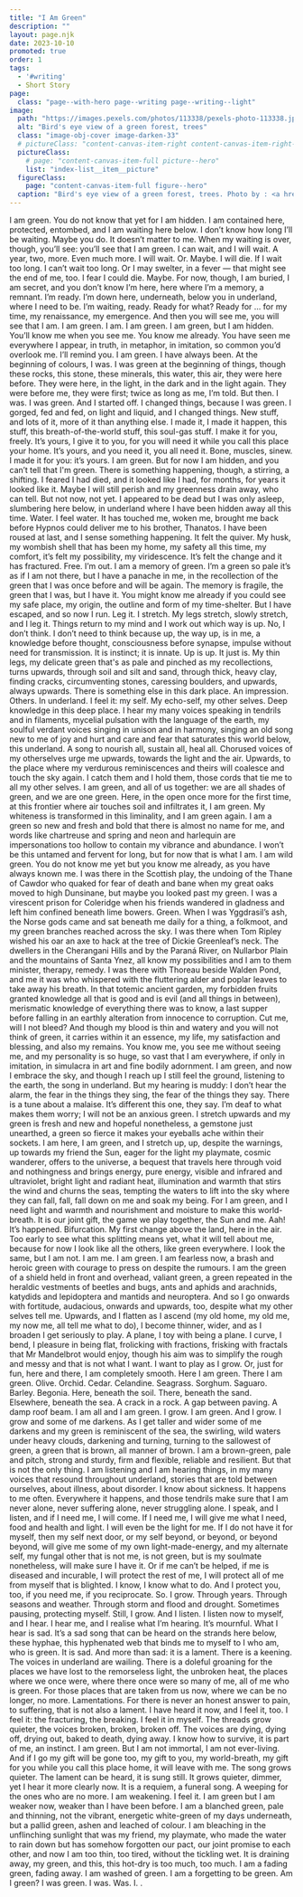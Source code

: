 ```yaml
---
title: "I Am Green"
description: ""
layout: page.njk
date: 2023-10-10
promoted: true
order: 1
tags:
  - '#writing'
  - Short Story
page:
  class: "page--with-hero page--writing page--writing--light"
image:
  path: "https://images.pexels.com/photos/113338/pexels-photo-113338.jpeg?auto=compress&cs=tinysrgb&w=1260&h=750&dpr=2"
  alt: "Bird's eye view of a green forest, trees"
  class: "image-obj-cover image-darken-33"
  # pictureClass: "content-canvas-item-right content-canvas-item-right--span-3"
  pictureClass:
    # page: "content-canvas-item-full picture--hero"
    list: "index-list__item__picture"
  figureClass:
    page: "content-canvas-item-full figure--hero"
  caption: "Bird's eye view of a green forest, trees. Photo by : <a href=\"https://www.pexels.com/photo/bird-s-eye-view-nature-forest-trees-113338/\" rel=\"noopener ugc nofollow\" target=\"_blank\">Markus Spiske</a> on <a href=\"https://pexels.com/\" rel=\"noopener ugc nofollow\" target=\"_blank\">Pexels</a>"
---
```


I am green. You do not know that yet for I am hidden.
I am contained here, protected, entombed, and I am waiting here below. I don’t know how long I’ll be waiting. Maybe you do. It doesn’t matter to me. When my waiting is over, though, you’ll see: you’ll see that I am green.
I can wait, and I will wait. A year, two, more. Even much more. I will wait.
Or.
Maybe.
I will die.
If I wait too long.
I can’t wait too long.
Or I may swelter, in a fever —
that might see the end of me, too.
I fear I could die.
Maybe.
For now, though, I am buried, I am secret, and you don’t know I’m here, here where I’m a memory, a remnant. I’m ready. I’m down here, underneath, below you in underland, where I need to be. I’m waiting, ready. Ready for what? Ready for … for my time, my renaissance, my emergence. And then you will see me, you will see that I am. I am green.
I am.
I am green.
I am green, but I am hidden.
You’ll know me when you see me. You know me already. You have seen me everywhere I appear, in truth, in metaphor, in imitation, so common you’d overlook me. I’ll remind you.
I am green.
I have always been.
At the beginning of colours, I was. I was green at the beginning of things, though these rocks, this stone, these minerals, this water, this air, they were here before. They were here, in the light, in the dark and in the light again. They were before me, they were first; twice as long as me, I’m told.
But then.
I was.
I was green.
And I started off.
I changed things, because I was green. I gorged, fed and fed, on light and liquid, and I changed things.
New stuff, and lots of it, more of it than anything else. I made it, I made it happen, this stuff, this breath-of-the-world stuff, this soul-gas stuff. I make it for you, freely. It’s yours, I give it to you, for you will need it while you call this place your home. It’s yours, and you need it, you all need it. Bone, muscles, sinew. I made it for you: it’s yours.
I am green.
But for now I am hidden,
and you can’t tell that I'm green.
There is something happening, though, a stirring, a shifting. I feared I had died, and it looked like I had, for months, for years it looked like it. Maybe I will still perish and my greenness drain away, who can tell. But not now, not yet. I appeared to be dead but I was only asleep, slumbering here below, in underland where I have been hidden away all this time.
Water. I feel water.
It has touched me, woken me, brought me back before Hypnos could deliver me to his brother, Thanatos.
I have been roused at last, and I sense something happening.
It felt the quiver. My husk, my wombish shell that has been my home, my safety all this time, my comfort, it’s felt my possibility, my viridescence. It’s felt the change and it has fractured.
Free. I’m out.
I am a memory of green. I’m a green so pale it’s as if I am not there, but I have a panache in me, in the recollection of the green that I was once before and will be again. The memory is fragile, the green that I was, but I have it. You might know me already if you could see my safe place, my origin, the outline and form of my time-shelter.
But I have escaped, and so now I run.
Leg it.
I stretch. My legs stretch, slowly stretch, and I leg it.
Things return to my mind and I work out which way is up. No, I don’t think. I don’t need to think because up, the way up, is in me, a knowledge before thought, consciousness before synapse, impulse without need for transmission. It is instinct; it is innate. Up is up. It just is. My thin legs, my delicate green that's as pale and pinched as my recollections, turns upwards, through soil and silt and sand, through thick, heavy clay, finding cracks, circumventing stones, caressing boulders, and upwards, always upwards.
There is something else in this dark place. An impression.
Others.
In underland.
I feel it: my self.
My echo-self, my other selves.
Deep knowledge in this deep place.
I hear my many voices speaking in tendrils and in filaments, mycelial pulsation with the language of the earth, my soulful verdant voices singing in unison and in harmony, singing an old song new to me of joy and hurt and care and fear that saturates this world below, this underland. A song to nourish all, sustain all, heal all.
Chorused voices of my otherselves urge me upwards, towards the light and the air. Upwards, to the place where my verdurous reminiscences and theirs will coalesce and touch the sky again. I catch them and I hold them, those cords that tie me to all my other selves.
I am green, and all of us together: we are all shades of green, and we are one green.
Here, in the open once more for the first time, at this frontier where air touches soil and infiltrates it, I am green. My whiteness is transformed in this liminality, and I am green again.
I am a green so new and fresh and bold that there is almost no name for me, and words like chartreuse and spring and neon and harlequin are impersonations too hollow to contain my vibrance and abundance. I won’t be this untamed and fervent for long, but for now that is what I am. I am wild green.
You do not know me yet but you know me already, as you have always known me.
I was there in the Scottish play, the undoing of the Thane of Cawdor who quaked for fear of death and bane when my great oaks moved to high Dunsinane, but maybe you looked past my green. I was a virescent prison for Coleridge when his friends wandered in gladness and left him confined beneath lime bowers. Green. When I was Yggdrasil’s ash, the Norse gods came and sat beneath me daily for a thing, a folkmoot, and my green branches reached across the sky. I was there when Tom Ripley wished his oar an axe to hack at the tree of Dickie Greenleaf’s neck. The dwellers in the Cherangani Hills and by the Paraná River, on Nullarbor Plain and the mountains of Santa Ynez, all know my possibilities and I am to them minister, therapy, remedy. I was there with Thoreau beside Walden Pond, and me it was who whispered with the fluttering alder and poplar leaves to take away his breath. In that totemic ancient garden, my forbidden fruits granted knowledge all that is good and is evil (and all things in between), merismatic knowledge of everything there was to know, a last supper before falling in an earthly alteration from innocence to corruption. Cut me, will I not bleed? And though my blood is thin and watery and you will not think of green, it carries within it an essence, my life, my satisfaction and blessing, and also my remains. You know me, you see me without seeing me, and my personality is so huge, so vast that I am everywhere, if only in imitation, in simulacra in art and fine bodily adornment.
I am green, and now I embrace the sky, and though I reach up I still feel the ground, listening to the earth, the song in underland.
But my hearing is muddy: I don’t hear the alarm, the fear in the things they sing, the fear of the things they say.
There is a tune about a malaise.
It’s different this one, they say.
I’m deaf to what makes them worry; I will not be an anxious green.
I stretch upwards and my green is fresh and new and hopeful nonetheless, a gemstone just unearthed, a green so fierce it makes your eyeballs ache within their sockets.
I am here, I am green, and I stretch up, up, despite the warnings, up towards my friend the Sun, eager for the light my playmate, cosmic wanderer, offers to the universe, a bequest that travels here through void and nothingness and brings energy, pure energy, visible and infrared and ultraviolet, bright light and radiant heat, illumination and warmth that stirs the wind and churns the seas, tempting the waters to lift into the sky where they can fall, fall, fall down on me and soak my being. For I am green, and I need light and warmth and nourishment and moisture to make this world-breath. It is our joint gift, the game we play together, the Sun and me.
Aah! It’s happened.
Bifurcation.
My first change above the land, here in the air. Too early to see what this splitting means yet, what it will tell about me, because for now I look like all the others, like green everywhere. I look the same, but I am not.
I am me.
I am green.
I am fearless now, a brash and heroic green with courage to press on despite the rumours. I am the green of a shield held in front and overhead, valiant green, a green repeated in the heraldic vestments of beetles and bugs, ants and aphids and arachnids, katydids and lepidoptera and mantids and neuroptera. And so I go onwards with fortitude, audacious, onwards and upwards, too, despite what my other selves tell me.
Upwards, and I flatten as I ascend (my old home, my old me, my now me, all tell me what to do), I become thinner, wider, and as I broaden I get seriously to play. A plane, I toy with being a plane. I curve, I bend, I pleasure in being flat, frolicking with fractions, frisking with fractals that Mr Mandelbrot would enjoy, though his aim was to simplify the rough and messy and that is not what I want. I want to play as I grow. Or, just for fun, here and there, I am completely smooth.
Here I am green. There I am green. Olive. Orchid. Cedar. Celandine. Seagrass. Sorghum. Saguaro. Barley. Begonia.
Here, beneath the soil.
There, beneath the sand.
 Elsewhere, beneath the sea.
A crack in a rock.
A gap between paving.
A damp roof beam.
I am all and I am green.
I grow.
I am green.
And I grow.
I grow and some of me darkens. As I get taller and wider some of me darkens and my green is reminiscent of the sea, the swirling, wild waters under heavy clouds, darkening and turning, turning to the sallowest of green, a green that is brown, all manner of brown. I am a brown-green, pale and pitch, strong and sturdy, firm and flexible, reliable and resilient.
But that is not the only thing. I am listening and I am hearing things, in my many voices that resound throughout underland, stories that are told between ourselves, about illness, about disorder.
I know about sickness.
It happens to me often.
Everywhere it happens, and those tendrils make sure that I am never alone, never suffering alone, never struggling alone. I speak, and I listen, and if I need me, I will come.
If I need me, I will give me what I need, food and health and light. I will even be the light for me. If I do not have it for myself, then my self next door, or my self beyond, or beyond, or beyond beyond, will give me some of my own light-made-energy, and my alternate self, my fungal other that is not me, is not green, but is my soulmate nonetheless, will make sure I have it. Or if me can’t be helped, if me is diseased and incurable, I will protect the rest of me, I will protect all of me from myself that is blighted. I know, I know what to do.
And I protect you, too, if you need me, if you reciprocate.
So.
I grow.
Through years.
Through seasons and weather.
Through storm and flood and drought.
Sometimes pausing, protecting myself.
Still, I grow.
And I listen.
I listen now to myself, and I hear.
I hear me, and I realise what I’m hearing.
It’s mournful.
What I hear is sad.
It’s a sad song that can be heard on the strands here below, these hyphae, this hyphenated web that binds me to myself to I who am, who is green.
It is sad.
And more than sad: it is a lament.
There is a keening.
The voices in underland are wailing.
There is a doleful groaning for the places we have lost to the remorseless light, the unbroken heat, the places where we once were, where there once were so many of me, all of me who is green. For those places that are taken from us now, where we can be no longer, no more.
Lamentations. For there is never an honest answer to pain, to suffering, that is not also a lament.
I have heard it now, and I feel it, too.
I feel it: the fracturing, the breaking.
I feel it in myself.
The threads grow quieter, the voices broken, broken, broken off. The voices are dying, dying off, drying out, baked to death, dying away.
I know how to survive, it is part of me, an instinct. I am green.
But I am not immortal, I am not ever-living. And if I go my gift will be gone too, my gift to you, my world-breath, my gift for you while you call this place home, it will leave with me.
The song grows quieter. The lament can be heard, it is sung still. It grows quieter, dimmer, yet I hear it more clearly now.
It is a requiem, a funeral song.
A weeping for the ones who are no more.
I am weakening.
I feel it.
I am green but I am weaker now, weaker than I have been before. I am a blanched green, pale and thinning, not the vibrant, energetic white-green of my days underneath, but a pallid green, ashen and leached of colour. I am bleaching in the unflinching sunlight that was my friend, my playmate, who made the water to rain down but has somehow forgotten our pact, our joint promise to each other, and now I am too thin, too tired, without the tickling wet.
It is draining away, my green, and this, this hot-dry is too much, too much.
I am a fading green, fading away.
I am washed of green.
I am a forgetting to be green.
Am I green?
I was green.
I was.
Was.
I.
.
